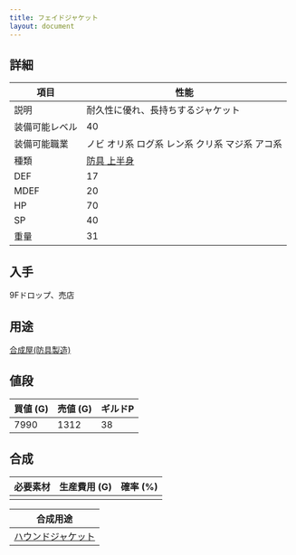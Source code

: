 ```yaml
---
title: フェイドジャケット
layout: document
---
```

## 詳細


|項目|性能|
|---|---|
|説明|耐久性に優れ、長持ちするジャケット|
|装備可能レベル|40|
|装備可能職業|ノビ オリ系 ログ系 レン系 クリ系 マジ系 アコ系|
|種類|[防具 上半身](防具(上半身))|
|DEF|17|
|MDEF|20|
|HP|70|
|SP|40|
|重量|31|

## 入手

9Fドロップ、売店

## 用途

[合成屋(防具製造)](合成屋(防具製造))

## 値段


|買値 (G)|売値 (G)|ギルドP|
|---|---|---|
|7990|1312|38|

## 合成


|必要素材|生産費用 (G)|確率 (%)|
|---|---|---|
||||


|合成用途|
|---|
|[ハウンドジャケット](ハウンドジャケット)|